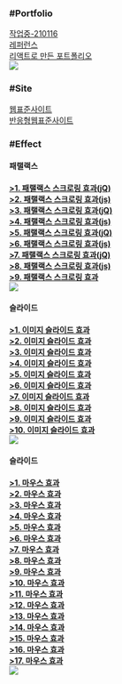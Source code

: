 <h3>#Portfolio</h3>
<a href = "http://chohyunjung0107.dothome.co.kr/port/about.html">작업중-210116</a><br>
<a href = "https://chohyunjung0107.github.io/dothome1/index.html">레퍼런스</a><br>
<a href = "https://react201226.web.app/#/">리액트로 만든 포트폴리오</a><br>
<img src="https://user-images.githubusercontent.com/71998606/104690753-57f70380-5748-11eb-9773-aa9b163e8953.jpg">

<h3>#Site</h3>
<a href = "https://chohyunjung0107.github.io/dothome1/webstandard/index.html">웹표준사이트</a><br>
<a href = "https://chohyunjung0107.github.io/dothome1/responsive/index.html">반응형웹표준사이트</a><br>

<h3>#Effect</h3>
<h4>패랠랙스<h4>
<a href = "https://chohyunjung0107.github.io/dothome1/effect/parallax01-jquery.html">>1. 패랠랙스 스크로링 효과(jQ)</a><br>
<a href = "https://chohyunjung0107.github.io/dothome1/effect/parallax01-javascript.html">>2. 패랠랙스 스크로링 효과(js)</a><br>
<a href = "https://chohyunjung0107.github.io/dothome1/effect/parallax02-jquery.html">>3. 패랠랙스 스크로링 효과(jQ)</a><br>
<a href = "https://chohyunjung0107.github.io/dothome1/effect/parallax02-javascript.html">>4. 패랠랙스 스크로링 효과(js)</a><br>
<a href = "https://chohyunjung0107.github.io/dothome1/effect/parallaxEffect03-jquery.html">>5. 패랠랙스 스크로링 효과(jQ)</a><br>
<a href = "https://chohyunjung0107.github.io/dothome1/effect/parallaxEffect03-javascript.html">>6. 패랠랙스 스크로링 효과(js)</a><br>
<a href = "https://chohyunjung0107.github.io/dothome1/effect/parallaxEffect04-jquery.html">>7. 패랠랙스 스크로링 효과(jQ)</a><br>
<a href = "https://chohyunjung0107.github.io/dothome1/effect/parallaxEffect04-javascript.html">>8. 패랠랙스 스크로링 효과(js)</a><br>
<a href = "https://chohyunjung0107.github.io/dothome1/effect/parallax-vertical1.html">>9. 패랠랙스 스크로링 효과</a><br>
<img src="https://user-images.githubusercontent.com/71998606/104689203-75769e00-5745-11eb-8b60-148c45e7ebfa.jpg">

<h4>슬라이드<h4>
<a href = "https://chohyunjung0107.github.io/dothome1/effect/sliderEffect01-javascript.html">>1. 이미지 슬라이드 효과</a><br>
<a href = "https://chohyunjung0107.github.io/dothome1/effect/sliderEffect01-jquery.html">>2. 이미지 슬라이드 효과</a><br>
<a href = "https://chohyunjung0107.github.io/dothome1/effect/sliderEffect02-javascript.html">>3. 이미지 슬라이드 효과</a><br>
<a href = "https://chohyunjung0107.github.io/dothome1/effect/sliderEffect02-jquery.html">>4. 이미지 슬라이드 효과</a><br>
<a href = "https://chohyunjung0107.github.io/dothome1/effect/sliderEffect03-jquery.html">>5. 이미지 슬라이드 효과</a><br>
<a href = "https://chohyunjung0107.github.io/dothome1/effect/sliderEffect03-javascript.html">>6. 이미지 슬라이드 효과</a><br>
<a href = "https://chohyunjung0107.github.io/dothome1/effect/sliderEffect04-jquery.html">>7. 이미지 슬라이드 효과</a><br>
<a href = "https://chohyunjung0107.github.io/dothome1/effect/sliderEffect05-jquery.html">>8. 이미지 슬라이드 효과</a><br>
<a href = "https://chohyunjung0107.github.io/dothome1/effect/sliderEffect06-jquery.html">>9. 이미지 슬라이드 효과</a><br>
<a href = "https://chohyunjung0107.github.io/dothome1/effect/sliderEffect07-jquery.html">>10. 이미지 슬라이드 효과</a><br>
<img src = "https://user-images.githubusercontent.com/71998606/104688015-a5bd3d00-5743-11eb-964c-cadf78a9b39b.png">
    
<h4>슬라이드<h4>
<a href = "https://chohyunjung0107.github.io/dothome1/effect/mouseEffect01-javascript.html">>1. 마우스 효과</a><br>
<a href = "https://chohyunjung0107.github.io/dothome1/effect/mouseEffect01-jquery.html">>2. 마우스 효과</a><br>
<a href = "https://chohyunjung0107.github.io/dothome1/effect/mouseEffect02-javascript.html">>3. 마우스 효과</a><br>
<a href = "https://chohyunjung0107.github.io/dothome1/effect/mouseEffect02-jquery.html">>4. 마우스 효과</a><br>
<a href = "https://chohyunjung0107.github.io/dothome1/effect/mouseEffect03-javascript.html">>5. 마우스 효과</a><br>
<a href = "https://chohyunjung0107.github.io/dothome1/effect/mouseEffect03-jquery.html">>6. 마우스 효과</a><br>
<a href = "https://chohyunjung0107.github.io/dothome1/effect/mouseEffect04-javascript.html">>7. 마우스 효과</a><br>
<a href = "https://chohyunjung0107.github.io/dothome1/effect/mouseEffect04-jquery.html">>8. 마우스 효과</a><br>
<a href = "https://chohyunjung0107.github.io/dothome1/effect/mouseEffect05-javascript.html">>9. 마우스 효과</a><br>
<a href = "https://chohyunjung0107.github.io/dothome1/effect/mouseEffect05-jquery.html">>10. 마우스 효과</a><br>
<a href = "https://chohyunjung0107.github.io/dothome1/effect/mouseEffect06-javascript.html">>11. 마우스 효과</a><br>
<a href = "https://chohyunjung0107.github.io/dothome1/effect/mouseEffect06-jquery.html">>12. 마우스 효과</a><br>
<a href = "https://chohyunjung0107.github.io/dothome1/effect/mouseEffect07-javascript.html">>13. 마우스 효과</a><br>
<a href = "https://chohyunjung0107.github.io/dothome1/effect/mouseEffect07-jquery.html">>14. 마우스 효과</a><br>
<a href = "https://chohyunjung0107.github.io/dothome1/effect/mouseEffect08-javascript.html">>15. 마우스 효과</a><br>
<a href = "https://chohyunjung0107.github.io/dothome1/effect/mouseEffect08-jquery.html">>16. 마우스 효과</a><br>
<a href = "https://chohyunjung0107.github.io/dothome1/effect/mouseEffect09-javascript.html">>17. 마우스 효과</a><br>
<img src = "https://user-images.githubusercontent.com/71998606/104689807-912e7400-5746-11eb-923d-b49d0b9da606.jpg">














    


